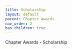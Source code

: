 ```yaml
---
title: Scholarship
layout: default
parent: Chapter Awards
nav_order: 2
has_children: true
---
```

Chapter Awards - Scholarship